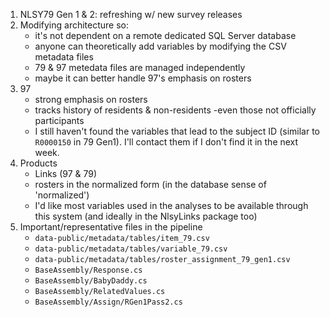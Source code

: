 1. NLSY79 Gen 1 & 2: refreshing w/ new survey releases
2. Modifying architecture so:
    * it's not dependent on a remote dedicated SQL Server database
    * anyone can theoretically add variables by modifying the CSV metadata files
    * 79 & 97 metedata files are managed independently
    * maybe it can better handle 97's emphasis on rosters
3. 97
    * strong emphasis on rosters
    * tracks history of residents & non-residents -even those not officially participants
    * I still haven't found the variables that lead to the subject ID (similar to `R0000150` in 79 Gen1).  I'll contact them if I don't find it in the next week.
4. Products
    * Links (97 & 79)
    * rosters in the normalized form (in the database sense of 'normalized')
    * I'd like most variables used in the analyses to be available through this system (and ideally in the NlsyLinks package too)
5. Important/representative files in the pipeline
    * `data-public/metadata/tables/item_79.csv`
    * `data-public/metadata/tables/variable_79.csv`
    * `data-public/metadata/tables/roster_assignment_79_gen1.csv`
    * `BaseAssembly/Response.cs`    
    * `BaseAssembly/BabyDaddy.cs`  
    * `BaseAssembly/RelatedValues.cs`
    * `BaseAssembly/Assign/RGen1Pass2.cs`
